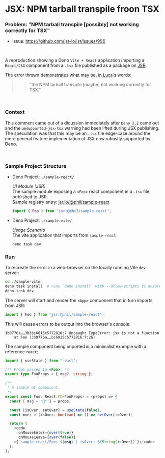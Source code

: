 # JSX: NPM tarball transpile froon TSX

### Problem: "NPM tarball transpile [possibly] not working correctly for TSX"

- issue: https://github.com/jsr-io/jsr/issues/996

<p>&nbsp;</p>

A reproduction showing a Deno `Vite + React` application importing a `React/JSX`
component from a `.tsx` file published as a package on [JSR](https://jsr.io/@phil/sample-react/0.0.5/src/Foo.tsx).

The error thrown demonstrates what may be, in [Luca](https://github.com/lucacasonato)'s words:

> > "the NPM tarball transpile [maybe] not working correctly for TSX."

<p>&nbsp;</p>

### Context

This comment came out of a dicussion immediately after `Deno 2.2` came out and the
`unsupported-jsx-tsx` warning had been lifted during JSX publishing. The speculation was that this
may be an `.tsx` file edge-case around the more general feature implementation of JSX now
robustly supported by Deno.

<p>&nbsp;</p>

### Sample Project Structure

- Deno Project: `./sample-react/`

  _UI Module (JSR)_  
  The sample module exposing a `<Foo>` react component in a `.tsx` file, published to JSR.  
  Sample registry entry: [jsr.io/@phil/sample-react](https://jsr.io/@phil/sample-react)

  ```ts
  import { Foo } from "jsr:@phil/sample-react";
  ```

- Deno Project: `./sample-vite/`

  _Usage Scenario_  
  The vite application that imports from `sample-react`

  ```bash
  deno task dev
  ```

### Run

To recreate the error in a web-browser on the locally running Vite `dev` server:

```bash
cd ./sample-vite
deno task install  # runs `deno install` with --allow-scripts to ensure the Vite plugins fully install.
deno task dev
```

The server will start and render the `<App>` component that in turn imports from JSR:

```ts
import { Foo } from "jsr:@phil/sample-react";
```

This will cause errors to be output into the browser's console:

```
3b0776a……3b3bc6015c5772816:7 Uncaught TypeError: jsx is not a function
    at Foo (3b0776a……bc6015c5772816:7:26)
```

The sample component being imported is a minimalist example with a reference `react`:

```ts
import { useState } from "react";

/** Props passed to <Foo>. */
export type FooProps = { msg?: string };

/**
 * A sample UI component.
 */
export const Foo: React.FC<FooProps> = (props) => {
  const { msg = "🐷" } = props;

  const [isOver, setOver] = useState(false);
  const over = (isOver: boolean) => () => setOver(isOver);

  return (
    <code
      onMouseEnter={over(true)}
      onMouseLeave={over(false)}
    >{`sample-react/Foo: ${msg} | isOver: ${String(isOver)}`}</code>
  );
};
```
